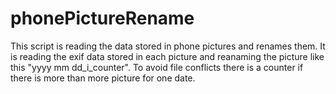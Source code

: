 # phonePictureRename
This script is reading the data stored in phone pictures and renames them. It is reading the exif data stored in each picture and reanaming the picture like this "yyyy mm dd_i_counter". To avoid file conflicts there is a counter if there is more than more picture for one date.
